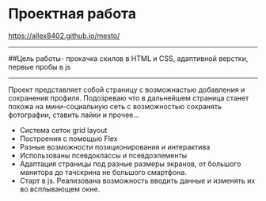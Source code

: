 # Проектная работа
https://allex8402.github.io/mesto/ 




---

##Цель работы- прокачка скилов в HTML и CSS, адаптивной верстки, первые пробы в js

---

Проект представляет собой страницу с возможнастью добавления и сохранения профиля. Подозреваю что в дальнейшем страница станет похожа на мини-социальную сеть с возможностью сохранять фотографии, ставить лайки и прочее...

- Система сеток grid layout
- Построения с помощью Flex
- Разные возможности позиционирования и интерактива
- Использованы псевдоклассы и псевдоэлементы
- Адаптация страницы под разные размеры экранов, от большого манитора до тачскрина не большого смартфона.
- Старт в js. Реализована возможность вводить данные и изменять их во всплывающем окне.

